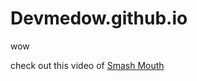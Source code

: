 # Devmedow.github.io

wow

check out this video of [Smash Mouth](/video/SmashMouth%20-%20All%20Star.mp4)
